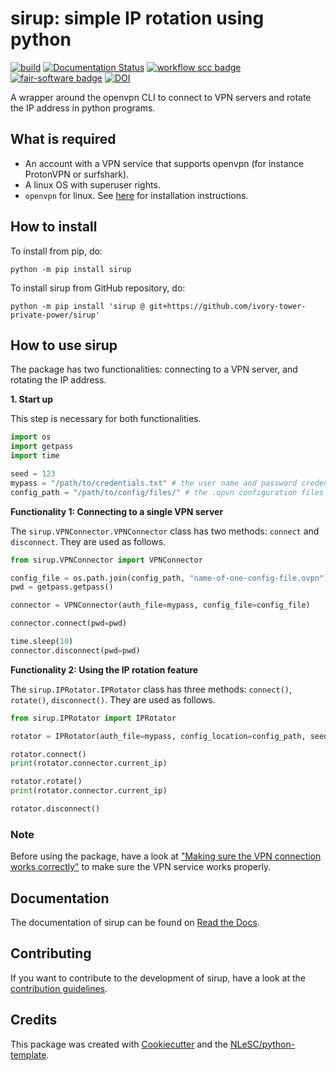 # sirup: simple IP rotation using python

[![build](https://github.com/ivory-tower-private-power/sirup/actions/workflows/build.yml/badge.svg)](https://github.com/ivory-tower-private-power/sirup/actions/workflows/build.yml)
[![Documentation Status](https://readthedocs.org/projects/sirup-vpn/badge/?version=latest)](https://sirup-vpn.readthedocs.io/en/latest/?badge=latest)
[![workflow scc badge](https://sonarcloud.io/api/project_badges/measure?project=ivory-tower-private-power_sirup&metric=coverage)](https://sonarcloud.io/dashboard?id=ivory-tower-private-power_sirup)
[![fair-software badge](https://img.shields.io/badge/fair--software.eu-%E2%97%8F%20%20%E2%97%8F%20%20%E2%97%8F%20%20%E2%97%8F%20%20%E2%97%8B-yellow)](https://fair-software.eu)
[![DOI](https://zenodo.org/badge/667731991.svg)](https://zenodo.org/doi/10.5281/zenodo.10261948)
<!-- 
[![RSD](https://img.shields.io/badge/rsd-sirup-00a3e3.svg)](https://research-software-directory.org/software/sirup)  -->
<!-- [![workflow pypi badge](https://img.shields.io/pypi/v/sirup.svg?colorB=blue)](https://pypi.python.org/project/sirup/) -->

<!-- [![workflow cii badge](https://bestpractices.coreinfrastructure.org/projects/<replace-with-created-project-identifier>/badge)](https://bestpractices.coreinfrastructure.org/projects/<replace-with-created-project-identifier>)  -->

<!-- [![workflow scq badge](https://sonarcloud.io/api/project_badges/measure?project=ivory-tower-private-power_sirup&metric=alert_status)](https://sonarcloud.io/dashboard?id=ivory-tower-private-power_sirup) -->

<!-- [![cffconvert](https://github.com/ivory-tower-private-power/sirup/actions/workflows/cffconvert.yml/badge.svg)](https://github.com/ivory-tower-private-power/sirup/actions/workflows/cffconvert.yml) -->
<!-- [![sonarcloud](https://github.com/ivory-tower-private-power/sirup/actions/workflows/sonarcloud.yml/badge.svg)](https://github.com/ivory-tower-private-power/sirup/actions/workflows/sonarcloud.yml)  -->
<!-- [![markdown-link-check](https://github.com/ivory-tower-private-power/sirup/actions/workflows/markdown-link-check.yml/badge.svg)](https://github.com/ivory-tower-private-power/sirup/actions/workflows/markdown-link-check.yml) -->


A wrapper around the openvpn CLI to connect to VPN servers and rotate the IP address in python programs. 



## What is required
- An account with a VPN service that supports openvpn (for instance ProtonVPN or surfshark).
- A linux OS with superuser rights.
- `openvpn` for linux. See [here](https://community.openvpn.net/openvpn/wiki/OpenvpnSoftwareReposgit) for installation instructions.


## How to install

To install from pip, do:

```console
python -m pip install sirup
```

To install sirup from GitHub repository, do:

```console
python -m pip install 'sirup @ git+https://github.com/ivory-tower-private-power/sirup'
```

## How to use sirup

The package has two functionalities: connecting to a VPN server, and rotating the IP address. 

**1. Start up**

This step is necessary for both functionalities.

```python
import os 
import getpass
import time 

seed = 123
mypass = "/path/to/credentials.txt" # the user name and password credentials from your user account with the VPN service
config_path = "/path/to/config/files/" # the .opvn configuration files from your VPN service
```

**Functionality 1: Connecting to a single VPN server**

The `sirup.VPNConnector.VPNConnector` class has two methods: `connect` and `disconnect`. They are used as follows.

```python
from sirup.VPNConnector import VPNConnector

config_file = os.path.join(config_path, "name-of-one-config-file.ovpn")
pwd = getpass.getpass()

connector = VPNConnector(auth_file=mypass, config_file=config_file)

connector.connect(pwd=pwd)

time.sleep(10)
connector.disconnect(pwd=pwd)
```

**Functionality 2: Using the IP rotation feature**

The `sirup.IPRotator.IPRotator` class has three methods: `connect()`, `rotate()`, `disconnect()`. They are used as follows.

```python
from sirup.IPRotator import IPRotator

rotator = IPRotator(auth_file=mypass, config_location=config_path, seed=seed) # will ask for the sudo password

rotator.connect()
print(rotator.connector.current_ip)

rotator.rotate()
print(rotator.connector.current_ip)

rotator.disconnect()
```

### Note

Before using the package, have a look at ["Making sure the VPN connection works correctly"](https://github.com/ivory-tower-private-power/sirup/blob/main/docs/correct_connection.rst) to make sure the VPN service works properly.


## Documentation

The documentation of sirup can be found on [Read the Docs](https://sirup-vpn.readthedocs.io/en/latest/).


## Contributing

If you want to contribute to the development of sirup,
have a look at the [contribution guidelines](docs/CONTRIBUTING.md).

## Credits

This package was created with [Cookiecutter](https://github.com/audreyr/cookiecutter) and the [NLeSC/python-template](https://github.com/NLeSC/python-template).
